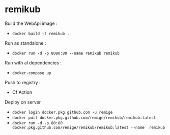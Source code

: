 # remikub

Build the WebApi image : 
-  `docker build -t remikub .`

Run as standalone :
- `docker run -d -p 8080:80 --name remikub remikub`

Run with al dependencies :
- `docker-compose up`

Push to registry :
- Cf Action


Deploy on server
- `docker login docker.pkg.github.com -u remige`
- `docker pull docker.pkg.github.com/remige/remikub/remikub:latest`
- `docker run -d -p 80:80 docker.pkg.github.com/remige/remikub/remikub:latest --name  remikub`
